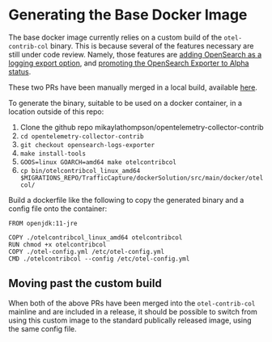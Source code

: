 # Generating the Base Docker Image

The base docker image currently relies on a custom build of the `otel-contrib-col` binary. This is because several of the features necessary are still under code review. Namely, those features are [adding OpenSearch as a logging export option](https://github.com/open-telemetry/opentelemetry-collector-contrib/pull/26475), and [promoting the OpenSearch Exporter to Alpha status](https://github.com/open-telemetry/opentelemetry-collector-contrib/pull/24668).

These two PRs have been manually merged in a local build, available [here](https://github.com/mikaylathompson/opentelemetry-collector-contrib/tree/opensearch-logs-exporter).

To generate the binary, suitable to be used on a docker container, in a location outside of this repo:
1. Clone the github repo mikaylathompson/opentelemetry-collector-contrib
2. `cd opentelemetry-collector-contrib`
3. `git checkout opensearch-logs-exporter`
4. `make install-tools`
5. `GOOS=linux GOARCH=amd64 make otelcontribcol`
6. `cp bin/otelcontribcol_linux_amd64 $MIGRATIONS_REPO/TrafficCapture/dockerSolution/src/main/docker/otelcol/`


Build a dockerfile like the following to copy the generated binary and a config file onto the container:

```
FROM openjdk:11-jre

COPY ./otelcontribcol_linux_amd64 otelcontribcol
RUN chmod +x otelcontribcol
COPY ./otel-config.yml /etc/otel-config.yml
CMD ./otelcontribcol --config /etc/otel-config.yml
```


## Moving past the custom build
When both of the above PRs have been merged into the `otel-contrib-col` mainline and are included in a release, it should be possible to switch from using this custom image to the standard publically released image, using the same config file.
